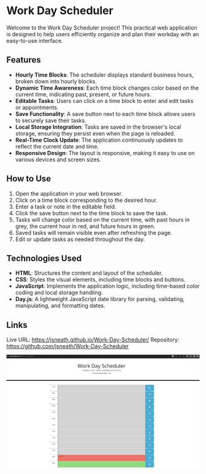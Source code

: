# Work Day Scheduler

Welcome to the Work Day Scheduler project! This practical web application is designed to help users efficiently organize and plan their workday with an easy-to-use interface.

## Features

- **Hourly Time Blocks**: The scheduler displays standard business hours, broken down into hourly blocks.
- **Dynamic Time Awareness**: Each time block changes color based on the current time, indicating past, present, or future hours.
- **Editable Tasks**: Users can click on a time block to enter and edit tasks or appointments.
- **Save Functionality**: A save button next to each time block allows users to securely save their tasks.
- **Local Storage Integration**: Tasks are saved in the browser's local storage, ensuring they persist even when the page is reloaded.
- **Real-Time Clock Update**: The application continuously updates to reflect the current date and time.
- **Responsive Design**: The layout is responsive, making it easy to use on various devices and screen sizes.

## How to Use

1. Open the application in your web browser.
2. Click on a time block corresponding to the desired hour.
3. Enter a task or note in the editable field.
4. Click the save button next to the time block to save the task.
5. Tasks will change color based on the current time, with past hours in grey, the current hour in red, and future hours in green.
6. Saved tasks will remain visible even after refreshing the page.
7. Edit or update tasks as needed throughout the day.

## Technologies Used

- **HTML**: Structures the content and layout of the scheduler.
- **CSS**: Styles the visual elements, including time blocks and buttons.
- **JavaScript**: Implements the application logic, including time-based color coding and local storage handling.
- **Day.js**: A lightweight JavaScript date library for parsing, validating, manipulating, and formatting dates.

## Links

Live URL: https://jsneath.github.io/Work-Day-Scheduler/
Repository: https://github.com/jsneath/Work-Day-Scheduler

![Work Day Scheduler Screenshot](workday.png)
